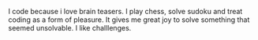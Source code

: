 I code because i love brain teasers. I play chess, solve sudoku and treat coding as a form of pleasure. It gives me great joy to solve something that seemed unsolvable. I like challlenges.
